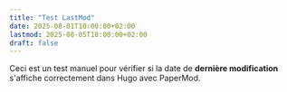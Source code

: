 ```yaml
---
title: "Test LastMod"
date: 2025-08-01T10:00:00+02:00
lastmod: 2025-08-05T18:00:00+02:00
draft: false
---
```

Ceci est un test manuel pour vérifier si la date de **dernière modification** s'affiche correctement dans Hugo avec PaperMod.
